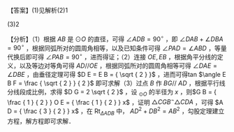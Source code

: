 【答案】(1)见解析(2)1

(3)2

【分析】（1）根据 $A B$ 是 $\odot O$ 的直径，可得 $\angle A D B = 9 0 ^ { \circ }$ ，即 $\angle D A B + \angle D B A = 9 0 ^ { \circ }$ ，根据同弧所对的圆周角相等，以及已知条件可得 $\angle P A D = \angle A B D$ ，等量代换后即可得 $\angle P A B = 9 0 ^ { \circ }$ ，进而得证；（2）连接 $O E , E B$ ，根据角平分线的定义，以及等边对等角可得 $A D / / O E$ ，根据同弧所对的圆周角相等可得 $\angle D A E = \angle D B E$ ，由垂径定理可得 $D E = E B = { \sqrt { 2 } }$ ，进而可得tan $\angle E B F = \frac { \sqrt { 2 } } { 2 }$ 即可求解（3）过点 $B$ 作 $B G / / \ A D$ ，根据平行线分线段成比例，求得 $D G = 2 \sqrt { 2 }$ ，设 $_ { \odot O }$ 的半径为 $x$ ，则$G B = { \frac { 1 } { 2 } } O E = { \frac { 1 } { 2 } } x$ ，证明 $\triangle C G B ^ { \neg } \triangle C D A$ ，可得 $A D = { \frac { 3 } { 2 } } x$ ，在 $\mathrm { R t } _ { \Delta A D B }$ 中， $A D ^ { 2 } + D B ^ { 2 } = A B ^ { 2 }$ ，勾股定理建立方程，解方程即可求解．
